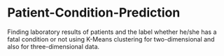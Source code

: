 # Patient-Condition-Prediction
Finding laboratory results of patients and the label whether he/she has a fatal condition or not using K-Means clustering for two-dimensional and also for three-dimensional data.
